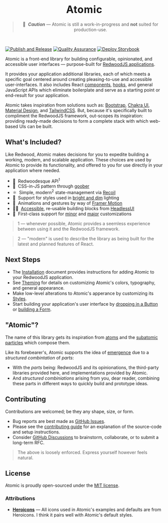 <div align="center">

  <h1>
    <span style="font-size:2rem;font-weight:bold;letter-spacing:0.05rem;">Atomic</span>
  </h1>

  > 🚧 &nbsp;***Caution*** — Atomic is still a work-in-progress and **not** suited for production-use.

  <br />
</div>

[![Publish and Release](https://github.com/LockTech/atomic/actions/workflows/publish.yml/badge.svg?branch=main)](https://github.com/LockTech/atomic/actions/workflows/publish.yml)
[![Quality Assurance](https://github.com/LockTech/atomic/actions/workflows/pr.yml/badge.svg)](https://github.com/LockTech/atomic/actions/workflows/pr.yml)
[![Deploy Storybook](https://github.com/LockTech/atomic/actions/workflows/storybook.yml/badge.svg)](https://github.com/LockTech/atomic/actions/workflows/storybook.yml)


Atomic is a front-end library for building configurable, opinionated, and accessible user interfaces — purpose-built for [RedwoodJS applications](https://github.com/redwoodjs/redwood).

It provides your application additional libraries, each of which meets a specific goal centered around creating pleasing-to-use and accessible user-interfaces. It also includes React [components](https://reactjs.org/docs/components-and-props.html), [hooks](https://reactjs.org/docs/hooks-intro.html), and general JavaScript APIs which eliminate boilerplate and serve as a starting point or end-result for your application.

Atomic takes inspiration from solutions such as: [Bootstrap](https://getbootstrap.com/), [Chakra UI](https://chakra-ui.com/), [Material Design](http://material.io/), and [TailwindCSS](https://tailwindcss.com/). But, because it's specifically built to compliment the RedwoodJS framework, out-scopes its inspiration: providing ready-made decisions to form a complete stack with which web-based UIs can be built.

## What's Included?

Like Redwood, Atomic makes decisions for you to expedite building a working, modern, and scalable application. These choices are used by Atomic to provide its functionality, and offered to you for use directly in your application where needed.

- 🌲 &nbsp;Redwoodesque API<sup>1</sup>
- 🥜 &nbsp;CSS-in-JS pattern through [goober](https://github.com/cristianbote/goober)
- ⚛️ &nbsp;Simple, modern<sup>2</sup> state-management via [Recoil](https://github.com/facebookexperimental/Recoil)
- 🌙 &nbsp;Support for styles used in [bright and dim](https://locktech.github.io/atomic/?path=/story/guides-color-mode--page) lighting
- 💫 &nbsp;Animations and gestures by way of [Framer Motion](https://github.com/framer/motion)
- 🐕‍🦺 &nbsp;[Accessible](https://www.w3.org/TR/wai-aria-practices/#aria_ex), re-usable building blocks from [HeadlessUI](https://github.com/tailwindlabs/headlessui)
- 🥂 &nbsp;First-class support for [minor](https://locktech.github.io/atomic/?path=/story/customize-theming-introduction--page) and [major](https://locktech.github.io/atomic/?path=/story/customize-styling-introduction--page) customizations

> 1 — whenever possible, Atomic provides a seemless experience between using it and the RedwoodJS framework.

> 2 — "modern" is used to describe the library as being built for the latest and planned features of React.

<!-- - 🪑 &nbsp;Build extenable datagrids and tables with [React Table](https://github.com/TanStack/react-table) -->
<!-- - ⛵ &nbsp;Position non-disruptive, floating content using [Floating UI](https://github.com/floating-ui/floating-ui) -->

## Next Steps

- The [Installation](https://locktech.github.io/atomic/?path=/story/installation--page) document provides instructions for adding Atomic to your RedwoodJS application.
- See [Theming](https://locktech.github.io/atomic/?path=/story/customize-theming-introduction--page) for details on customizing Atomic's colors, typography, and general appearance.
- Make low-level alterations to Atomic's apperance by customizing its [Styles](https://locktech.github.io/atomic/?path=/story/customize-styling-introduction--page).
- Start building your application's user interface by [dropping in a Button](https://locktech.github.io/atomic/?path=/story/components-button--default) or [building a Form](https://locktech.github.io/atomic/?path=/story/components-forms--default).

## "Atomic"?

The name of this library gets its inspiration from [atoms](https://en.wikipedia.org/wiki/Atom)
and the [subatomic particles](https://en.wikipedia.org/wiki/Subatomic_particle) which compose them.

Like its forebearer's, Atomic supports the idea of [emergence](https://en.wikipedia.org/wiki/Emergence) due to a _structured combintation_ of _parts_:

- With the _parts_ being: RedwoodJS and its opinionations, the third-party libraries provided here, and implementations provided by Atomic.
- And _structured combiniations_ arising from you, dear reader, combining these parts in different ways to quickly build and prototype ideas.

## Contributing

Contributions are welcomed; be they any shape, size, or form.

- Bug reports are best made as [GitHub Issues](https://github.com/LockTech/atomic/issues).
- Please see the [contributing guide](https://github.com/LockTech/atomic/blob/main/CONTRIBUTING.md) for an explanation of the source-code and setup instructions.
- Consider [GitHub Discussions](https://github.com/LockTech/atomic/discussions) to brainstorm, collaborate, or to submit a long-term RFC.

> The above is loosely enforced. Express yourself however feels natural.

## License

Atomic is proudly open-sourced under the [MIT license](https://github.com/LockTech/atomic/blob/main/LICENSE).

### Attributions

* [**Heroicons**](https://heroicons.com/) — All icons used in Atomic's examples and defaults are from Heroicons. I think it pairs well with Atomic's default styles.
